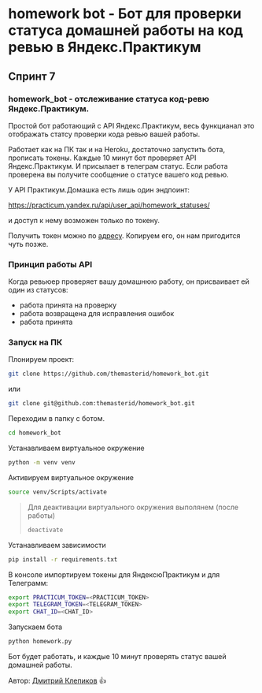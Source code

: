 # homework bot - Бот для проверки статуса домашней работы на код ревью в Яндекс.Практикум
## Спринт 7

### homework_bot - отслеживание статуса код-ревю Яндекс.Практикум.

Простой бот работающий с API Яндекс.Практикум, весь функцианал это отображать статсу проверки кода ревью вашей работы.

Работает как на ПК так и на Heroku, достаточно запустить бота, прописать токены.
Каждые 10 минут бот проверяет API Яндекс.Практикум. И присылает в телеграм статус.
Если работа проверена вы получите сообщение о статусе вашего код ревью.

У API Практикум.Домашка есть лишь один эндпоинт: 

https://practicum.yandex.ru/api/user_api/homework_statuses/

и доступ к нему возможен только по токену.

Получить токен можно по [адресу](https://oauth.yandex.ru/authorize?response_type=token&client_id=1d0b9dd4d652455a9eb710d450ff456a). Копируем его, он нам пригодится чуть позже.

### Принцип работы API
Когда ревьюер проверяет вашу домашнюю работу, он присваивает ей один из статусов:

- работа принята на проверку
- работа возвращена для исправления ошибок
- работа принята

### Запуск на ПК

Плонируем проект:

```bash
git clone https://github.com/themasterid/homework_bot.git
```

или

```bash
git clone git@github.com:themasterid/homework_bot.git
```

Переходим в папку с ботом.

```bash
cd homework_bot
```

Устанавливаем виртуальное окружение

```bash
python -m venv venv
```

Активируем виртуальное окружение

```bash
source venv/Scripts/activate
```

> Для деактивации виртуального окружения выполянем (после работы)
> ```bash
> deactivate
> ```

Устанавливаем зависимости

```bash
pip install -r requirements.txt
```

В консоле импортируем токены для ЯндексюПрактикум и для Телеграмм:

```bash
export PRACTICUM_TOKEN=<PRACTICUM_TOKEN>
export TELEGRAM_TOKEN=<TELEGRAM_TOKEN>
export CHAT_ID=<CHAT_ID>
```

Запускаем бота

```bash
python homework.py
```

Бот будет работать, и каждые 10 минут проверять статус вашей домашней работы.

Автор: [Дмитрий Клепиков](https://github.com/themasterid) :+1:
